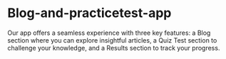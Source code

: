 # Blog-and-practicetest-app
Our app offers a seamless experience with three key features: a Blog section where you can explore insightful articles, a Quiz Test section to challenge your knowledge, and a Results section to track your progress. 
